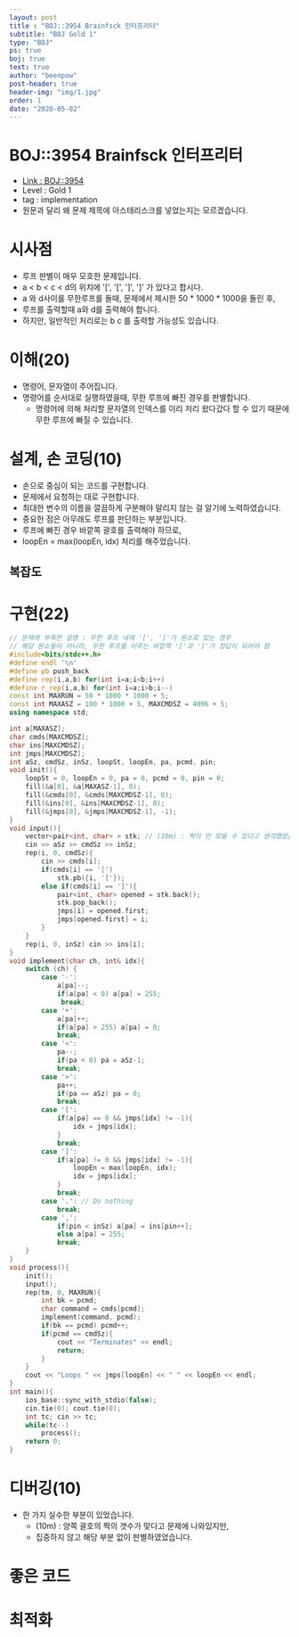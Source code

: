 ```yaml
---
layout: post
title : "BOJ::3954 Brainfsck 인터프리터"
subtitle: "BOJ Gold 1"
type: "BOJ"
ps: true
boj: true
text: true
author: "beenpow"
post-header: true
header-img: "img/1.jpg"
order: 1
date: "2020-05-02"
---
```

# BOJ::3954 Brainfsck 인터프리터
- [Link : BOJ::3954](https://www.acmicpc.net/problem/3954)
- Level : Gold 1
- tag : implementation
- 원문과 달리 왜 문제 제목에 아스테리스크를 넣었는지는 모르겠습니다.

# 시사점
- 루프 판별이 매우 모호한 문제입니다.
- a < b < c < d의 위치에 '[', '[', ']', ']' 가 있다고 합시다.
- a 와 d사이를 무한루프를 돌때, 문제에서 제시한 50 * 1000 * 1000을 돌린 후,
- 루프를 출력할때 a와 d를 출력해야 합니다.
- 하지만, 일반적인 처리로는 b c 를 출력할 가능성도 있습니다.

# 이해(20)
- 명령어, 문자열이 주어집니다.
- 명령어를 순서대로 실행하였을때, 무한 루프에 빠진 경우를 판별합니다.
  - 명령어에 의해 처리할 문자열의 인덱스를 이리 저리 왔다갔다 할 수 있기 때문에 무한 루프에 빠질 수 있습니다.

# 설계, 손 코딩(10)
- 손으로 중심이 되는 코드를 구현합니다.
- 문제에서 요청하는 대로 구현합니다.
- 최대한 변수의 이름을 깔끔하게 구분해야 말리지 않는 걸 알기에 노력하였습니다.
- 중요한 점은 아무래도 루프를 판단하는 부분입니다.
- 루프에 빠진 경우 바깥쪽 괄호를 출력해야 하므로,
- loopEn = max(loopEn, idx) 처리를 해주었습니다.

## 복잡도


# 구현(22)

```cpp
// 문제에 부족한 설명 : 무한 루프 내에 '[', ']'가 원소로 있는 경우
// 해당 원소들이 아니라, 무한 루프를 이루는 바깥쪽 '['과 ']'가 정답이 되어야 함
#include<bits/stdc++.h>
#define endl '\n'
#define pb push_back
#define rep(i,a,b) for(int i=a;i<b;i++)
#define r_rep(i,a,b) for(int i=a;i>b;i--)
const int MAXRUN = 50 * 1000 * 1000 + 5;
const int MAXASZ = 100 * 1000 + 5, MAXCMDSZ = 4096 + 5;
using namespace std;

int a[MAXASZ];
char cmds[MAXCMDSZ];
char ins[MAXCMDSZ];
int jmps[MAXCMDSZ];
int aSz, cmdSz, inSz, loopSt, loopEn, pa, pcmd, pin;
void init(){
    loopSt = 0, loopEn = 0, pa = 0, pcmd = 0, pin = 0;
    fill(&a[0], &a[MAXASZ-1], 0);
    fill(&cmds[0], &cmds[MAXCMDSZ-1], 0);
    fill(&ins[0], &ins[MAXCMDSZ-1], 0);
    fill(&jmps[0], &jmps[MAXCMDSZ-1], -1);
}
void input(){
    vector<pair<int, char> > stk; // (10m) : 짝이 안 맞을 수 있다고 생각했었음
    cin >> aSz >> cmdSz >> inSz;
    rep(i, 0, cmdSz){
        cin >> cmds[i];
        if(cmds[i] == '[')
            stk.pb({i, '['});
        else if(cmds[i] == ']'){
            pair<int, char> opened = stk.back();
            stk.pop_back();
            jmps[i] = opened.first;
            jmps[opened.first] = i;
        }
    }
    rep(i, 0, inSz) cin >> ins[i];
}
void implement(char ch, int& idx){
    switch (ch) {
        case '-':
            a[pa]--;
            if(a[pa] < 0) a[pa] = 255;
             break;
        case '+':
            a[pa]++;
            if(a[pa] > 255) a[pa] = 0;
            break;
        case '<':
            pa--;
            if(pa < 0) pa = aSz-1;
            break;
        case '>':
            pa++;
            if(pa == aSz) pa = 0;
            break;
        case '[':
            if(a[pa] == 0 && jmps[idx] != -1){
                idx = jmps[idx];
            }
            break;
        case ']':
            if(a[pa] != 0 && jmps[idx] != -1){
                loopEn = max(loopEn, idx);
                idx = jmps[idx];
            }
            break;
        case '.': // Do nothing
            break;
        case ',':
            if(pin < inSz) a[pa] = ins[pin++];
            else a[pa] = 255;
            break;
    }
}
void process(){
    init();
    input();
    rep(tm, 0, MAXRUN){
        int bk = pcmd;
        char command = cmds[pcmd];
        implement(command, pcmd);
        if(bk == pcmd) pcmd++;
        if(pcmd == cmdSz){
            cout << "Terminates" << endl;
            return;
        }
    }
    cout << "Loops " << jmps[loopEn] << " " << loopEn << endl;
}
int main(){
    ios_base::sync_with_stdio(false);
    cin.tie(0); cout.tie(0);
    int tc; cin >> tc;
    while(tc--)
        process();
    return 0;
}
```

# 디버깅(10)
- 한 가지 실수한 부분이 있었습니다.
  - (10m) : 양쪽 괄호의 짝의 갯수가 맞다고 문제에 나와있지만,
  - 집중하지 않고 해당 부분 없이 판별하였었습니다.

# 좋은 코드

# 최적화

